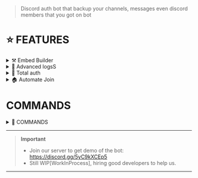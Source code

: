 > Discord auth bot that backup your channels, messages even discord members that you got on bot



# ⭐ FEATURES

<details close>
<summary>⚒️ Embed Builder</summary>
  <p>

* ` 📞 ` Default Embed:
> ![image](https://github.com/iLxlo/discord-authbot/assets/98545753/d41e7084-1fc0-4b80-969a-f23a1662d555)

* ` 🦈 ` Embed builder:
> ![image](https://github.com/iLxlo/discord-authbot/assets/98545753/1d1ca6d9-c60e-4fe1-bd27-c9cfa79d9a43)
  </p>
</details>

<details close>
<summary>🐞 Advanced logsS</summary>
  <p>

* ` 📂 ` LOGS:

> ![Discord_Es9Fh7ZGtl](https://github.com/iLxlo/discord-authbot/assets/98545753/699bb95a-6ef2-4ea2-8f1b-ac77f8b9b9f9)


 * ` 👨‍💻 ` ABOUT BOT:
 
> ![image](https://github.com/iLxlo/discord-authbot/assets/98545753/26867315-1420-4910-8861-da8a329c9b58)
  </p>
</details>


<details close>
<summary>👤 Total auth</summary>
  <p>

* ` 👤 ` oauth list command:

> ![image](https://github.com/iLxlo/discord-authbot/assets/98545753/2c298007-58b2-4fa7-a779-263323f55e05)


 * ` 👨‍💻 ` oauths join command/logs:

> ![Discord_HFYcm54Wi2](https://github.com/iLxlo/discord-authbot/assets/98545753/255da289-fce0-494e-a053-63847fc16566)

> ![image](https://github.com/iLxlo/discord-authbot/assets/98545753/4cfd2317-a071-4b2e-9a89-2da1c4bd4489)

 
  </p>
</details>

<details close>
<summary>🏠 Automate Join</summary>
  <p>

* ` 🔒 ` oauth list command:

> ![image](https://github.com/iLxlo/discord-authbot/assets/98545753/e0a66249-eaad-41c2-9f8c-53c82b5e5079)



 * ` 🪀 ` Whitelist add/remove:

> **Note**
> ![image](https://github.com/iLxlo/discord-authbot/assets/98545753/e8970757-aa0d-4144-ac07-12d36883958b)


> **Warning**
> ![image](https://github.com/iLxlo/discord-authbot/assets/98545753/28f03821-c7ec-421e-aa72-e4f2e9ecc57d)


 
  </p>
</details>


# COMMANDS 

<details close>
<summary>🚀 COMMANDS</summary>
  <p>

* 🔱 ` /verify `  - Generate a discord embed & setup your discord server verification
* 🎀 ` /oauths join ` Run this command, if you want to pull your members to new server.
* 👤 ` /oauths list ` Shows your member count that on our db.
* 🌍 `/features joiner` Set your automate join with guild id (You need to setup server add first)
* 📧 `/features message` Set your message to send user when verified (This feature may flag your bot)
* 🔎 `/features role` Set your verification role to give user when verified
* 🤫 `/features info` Shows your setup that you did (e.g. [Automatic login server name and id, message when user verified, role when user verified])
* ⏱ `/server add` Authorise your server to bot.
* ❌ `/server remove` DeAuthorise your server to bot
* ✅ `/whitelist add` Give acces to users
* ❌ `/whitelist remove` Remove acces to users
* 🔒 `/whitelist list` Shows acces that who can use the bot
* 📂`/stop` Stops the current oauths join
  </p>
</details>

---------------------------------------
> **Important**
>*  Join our server to get demo of the bot: https://discord.gg/5yC9kXCEp5
>*  Still WIP[WorkInProcess], hiring good developers to help us.
---------------------------------------
